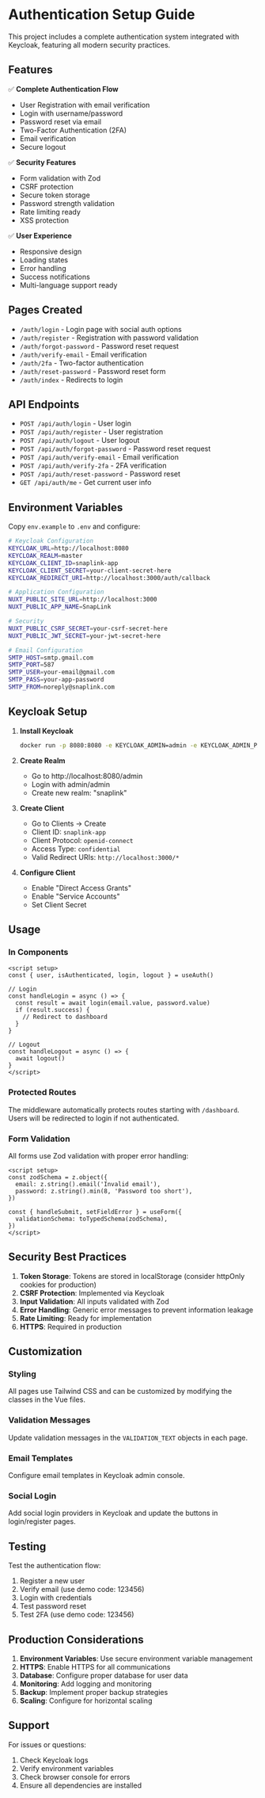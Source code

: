 # Authentication Setup Guide

This project includes a complete authentication system integrated with Keycloak, featuring all modern security practices.

## Features

✅ **Complete Authentication Flow**
- User Registration with email verification
- Login with username/password
- Password reset via email
- Two-Factor Authentication (2FA)
- Email verification
- Secure logout

✅ **Security Features**
- Form validation with Zod
- CSRF protection
- Secure token storage
- Password strength validation
- Rate limiting ready
- XSS protection

✅ **User Experience**
- Responsive design
- Loading states
- Error handling
- Success notifications
- Multi-language support ready

## Pages Created

- `/auth/login` - Login page with social auth options
- `/auth/register` - Registration with password validation
- `/auth/forgot-password` - Password reset request
- `/auth/verify-email` - Email verification
- `/auth/2fa` - Two-factor authentication
- `/auth/reset-password` - Password reset form
- `/auth/index` - Redirects to login

## API Endpoints

- `POST /api/auth/login` - User login
- `POST /api/auth/register` - User registration
- `POST /api/auth/logout` - User logout
- `POST /api/auth/forgot-password` - Password reset request
- `POST /api/auth/verify-email` - Email verification
- `POST /api/auth/verify-2fa` - 2FA verification
- `POST /api/auth/reset-password` - Password reset
- `GET /api/auth/me` - Get current user info

## Environment Variables

Copy `env.example` to `.env` and configure:

```bash
# Keycloak Configuration
KEYCLOAK_URL=http://localhost:8080
KEYCLOAK_REALM=master
KEYCLOAK_CLIENT_ID=snaplink-app
KEYCLOAK_CLIENT_SECRET=your-client-secret-here
KEYCLOAK_REDIRECT_URI=http://localhost:3000/auth/callback

# Application Configuration
NUXT_PUBLIC_SITE_URL=http://localhost:3000
NUXT_PUBLIC_APP_NAME=SnapLink

# Security
NUXT_PUBLIC_CSRF_SECRET=your-csrf-secret-here
NUXT_PUBLIC_JWT_SECRET=your-jwt-secret-here

# Email Configuration
SMTP_HOST=smtp.gmail.com
SMTP_PORT=587
SMTP_USER=your-email@gmail.com
SMTP_PASS=your-app-password
SMTP_FROM=noreply@snaplink.com
```

## Keycloak Setup

1. **Install Keycloak**
   ```bash
   docker run -p 8080:8080 -e KEYCLOAK_ADMIN=admin -e KEYCLOAK_ADMIN_PASSWORD=admin quay.io/keycloak/keycloak:latest start-dev
   ```

2. **Create Realm**
   - Go to http://localhost:8080/admin
   - Login with admin/admin
   - Create new realm: "snaplink"

3. **Create Client**
   - Go to Clients → Create
   - Client ID: `snaplink-app`
   - Client Protocol: `openid-connect`
   - Access Type: `confidential`
   - Valid Redirect URIs: `http://localhost:3000/*`

4. **Configure Client**
   - Enable "Direct Access Grants"
   - Enable "Service Accounts"
   - Set Client Secret

## Usage

### In Components

```vue
<script setup>
const { user, isAuthenticated, login, logout } = useAuth()

// Login
const handleLogin = async () => {
  const result = await login(email.value, password.value)
  if (result.success) {
    // Redirect to dashboard
  }
}

// Logout
const handleLogout = async () => {
  await logout()
}
</script>
```

### Protected Routes

The middleware automatically protects routes starting with `/dashboard`. Users will be redirected to login if not authenticated.

### Form Validation

All forms use Zod validation with proper error handling:

```vue
<script setup>
const zodSchema = z.object({
  email: z.string().email('Invalid email'),
  password: z.string().min(8, 'Password too short'),
})

const { handleSubmit, setFieldError } = useForm({
  validationSchema: toTypedSchema(zodSchema),
})
</script>
```

## Security Best Practices

1. **Token Storage**: Tokens are stored in localStorage (consider httpOnly cookies for production)
2. **CSRF Protection**: Implemented via Keycloak
3. **Input Validation**: All inputs validated with Zod
4. **Error Handling**: Generic error messages to prevent information leakage
5. **Rate Limiting**: Ready for implementation
6. **HTTPS**: Required in production

## Customization

### Styling
All pages use Tailwind CSS and can be customized by modifying the classes in the Vue files.

### Validation Messages
Update validation messages in the `VALIDATION_TEXT` objects in each page.

### Email Templates
Configure email templates in Keycloak admin console.

### Social Login
Add social login providers in Keycloak and update the buttons in login/register pages.

## Testing

Test the authentication flow:

1. Register a new user
2. Verify email (use demo code: 123456)
3. Login with credentials
4. Test password reset
5. Test 2FA (use demo code: 123456)

## Production Considerations

1. **Environment Variables**: Use secure environment variable management
2. **HTTPS**: Enable HTTPS for all communications
3. **Database**: Configure proper database for user data
4. **Monitoring**: Add logging and monitoring
5. **Backup**: Implement proper backup strategies
6. **Scaling**: Configure for horizontal scaling

## Support

For issues or questions:
1. Check Keycloak logs
2. Verify environment variables
3. Check browser console for errors
4. Ensure all dependencies are installed



